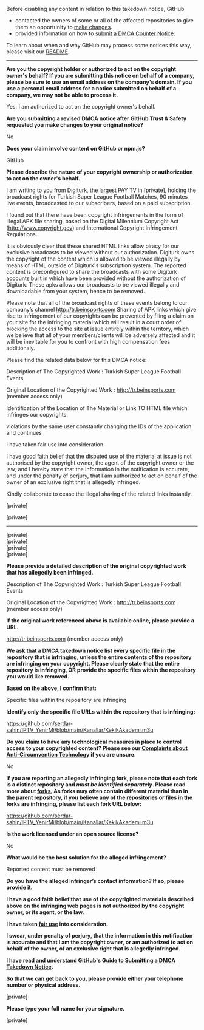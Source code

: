 Before disabling any content in relation to this takedown notice, GitHub
- contacted the owners of some or all of the affected repositories to give them an opportunity to [make changes](https://docs.github.com/en/github/site-policy/dmca-takedown-policy#a-how-does-this-actually-work).
- provided information on how to [submit a DMCA Counter Notice](https://docs.github.com/en/articles/guide-to-submitting-a-dmca-counter-notice).

To learn about when and why GitHub may process some notices this way, please visit our [README](https://github.com/github/dmca/blob/master/README.md#anatomy-of-a-takedown-notice).

---

**Are you the copyright holder or authorized to act on the copyright owner's behalf? If you are submitting this notice on behalf of a company, please be sure to use an email address on the company's domain. If you use a personal email address for a notice submitted on behalf of a company, we may not be able to process it.**

Yes, I am authorized to act on the copyright owner's behalf.

**Are you submitting a revised DMCA notice after GitHub Trust & Safety requested you make changes to your original notice?**

No

**Does your claim involve content on GitHub or npm.js?**

GitHub

**Please describe the nature of your copyright ownership or authorization to act on the owner's behalf.**

I am writing to you from Digiturk, the largest PAY TV in [private], holding the broadcast rights for Turkish Super League Football Matches, 90 minutes live events, broadcasted to our subscribers, based on a paid subscription.

I found out that there have been copyright infringements in the form of illegal APK file sharing, based on the Digital Milennium Copyright Act (http://www.copyright.gov) and International Copyright Infringement Regulations.

It is obviously clear that these shared HTML links allow piracy for our exclusive broadcasts to be viewed without our authorization.
Digiturk owns the copyright of the content which is allowed to be viewed illegally by means of HTML outside of Digiturk's subscription system. The reported content is preconfigured to share the broadcasts with some Digiturk accounts built in which have been provided without the authorization of Digiturk. These apks allows our broadcasts to be viewed illegally and downloadable from your system, hence to be removed.

Please note that all of the broadcast rights of these events belong to our company’s channel http://tr.beinsports.com Sharing of APK links which give rise to infringement of our copyrights can be prevented by filing a claim on your site for the infringing material which will result in a court order of blocking the access to the site at issue entirely within the territory, which we believe that all of your members/clients will be adversely affected and it will be inevitable for you to confront with high compensation fees additionaly.

Please find the related data below for this DMCA notice:

Description of The Copyrighted Work : Turkish Super League Football Events

Original Location of the Copyrighted Work : http://tr.beinsports.com (member access only)

Identification of the Location of The Material or Link TO HTML file which infringes our copyrights:

violations by the same user constantly changing the IDs of the application and continues

I have taken fair use into consideration.

I have good faith belief that the disputed use of the material at issue is not authorised by the copyright owner, the agent of the copyright owner or the law; and I hereby state that the information in the notification is accurate, and under the penalty of perjury, that I am authorized to act on behalf of the owner of an exclusive right that is allegedly infringed.

Kindly collaborate to cease the illegal sharing of the related links instantly.

[private]  

[private]  
____________________________  
[private]  
[private]  
[private]  
[private]  

**Please provide a detailed description of the original copyrighted work that has allegedly been infringed.**

Description of The Copyrighted Work : Turkish Super League Football Events

Original Location of the Copyrighted Work : http://tr.beinsports.com (member access only)

**If the original work referenced above is available online, please provide a URL.**

http://tr.beinsports.com (member access only)

**We ask that a DMCA takedown notice list every specific file in the repository that is infringing, unless the entire contents of the repository are infringing on your copyright. Please clearly state that the entire repository is infringing, OR provide the specific files within the repository you would like removed.**

**Based on the above, I confirm that:**

Specific files within the repository are infringing

**Identify only the specific file URLs within the repository that is infringing:**

https://github.com/serdar-sahin/IPTV_YenirMi/blob/main/Kanallar/KekikAkademi.m3u

**Do you claim to have any technological measures in place to control access to your copyrighted content? Please see our <a href="https://docs.github.com/articles/guide-to-submitting-a-dmca-takedown-notice#complaints-about-anti-circumvention-technology">Complaints about Anti-Circumvention Technology</a> if you are unsure.**

No

**If you are reporting an allegedly infringing fork, please note that each fork is a distinct repository and <i>must be identified separately</i>. Please read more about <a href="https://docs.github.com/articles/dmca-takedown-policy#b-what-about-forks-or-whats-a-fork">forks.</a> As forks may often contain different material than in the parent repository, if you believe any of the repositories or files in the forks are infringing, please list each fork URL below:**

https://github.com/serdar-sahin/IPTV_YenirMi/blob/main/Kanallar/KekikAkademi.m3u

**Is the work licensed under an open source license?**

No

**What would be the best solution for the alleged infringement?**

Reported content must be removed

**Do you have the alleged infringer’s contact information? If so, please provide it.**

**I have a good faith belief that use of the copyrighted materials described above on the infringing web pages is not authorized by the copyright owner, or its agent, or the law.**

**I have taken <a href="https://www.lumendatabase.org/topics/22">fair use</a> into consideration.**

**I swear, under penalty of perjury, that the information in this notification is accurate and that I am the copyright owner, or am authorized to act on behalf of the owner, of an exclusive right that is allegedly infringed.**

**I have read and understand GitHub's <a href="https://docs.github.com/articles/guide-to-submitting-a-dmca-takedown-notice/">Guide to Submitting a DMCA Takedown Notice</a>.**

**So that we can get back to you, please provide either your telephone number or physical address.**

[private]  

**Please type your full name for your signature.**

[private]  
